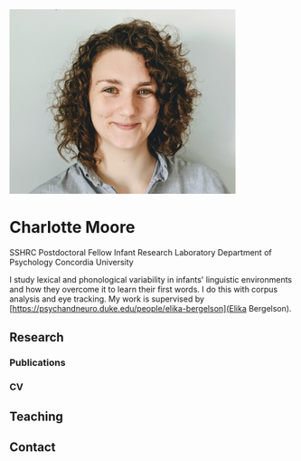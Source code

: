 <img src="headshot.png" width="400">

# Charlotte Moore
SSHRC Postdoctoral Fellow
Infant Research Laboratory
Department of Psychology
Concordia University

I study lexical and phonological variability in infants' linguistic environments and how they overcome it to learn their first words. I do this with corpus analysis and eye tracking. My work is supervised by [https://psychandneuro.duke.edu/people/elika-bergelson](Elika Bergelson).

## Research
### Publications
### CV
## Teaching
## Contact
